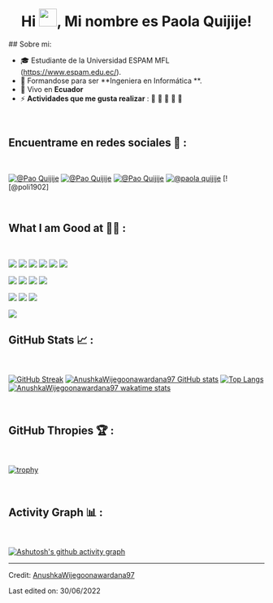 <h1 align="center">Hi <img src="https://media.giphy.com/media/hvRJCLFzcasrR4ia7z/giphy.gif" width="35">, Mi nombre es Paola Quijije! </h1>
## Sobre mi:

- 🎓 Estudiante de la Universidad ESPAM MFL (https://www.espam.edu.ec/).
- 🏢 Formandose para ser  **Ingeniera en Informática **.
- 🏡 Vivo en **Ecuador**
- ⚡ **Actividades que me gusta realizar** : 🍕 🎼 📔 🎥 🏀

<br>

## Encuentrame en redes sociales 🎀 :

<br>

[![@Pao Quijije ](https://img.icons8.com/fluency/48/000000/instagram-new.png "@Pao Quijije ")](https://www.instagram.com/poly02q?igsh=cmY4cXFkYW92cTl0) [![@Pao Quijije ](https://img.icons8.com/fluency/48/000000/facebook.png "@Pao Quijije ")](https://www.facebook.com/marilyn.quijije.58?locale=es_LA) [![@Pao Quijije ](https://img.icons8.com/fluency/48/000000/linkedin.png "@paola quijije")](https://www.linkedin.com/in/paola-quijije-bba0b8339/) [![@paola quijije](https://img.icons8.com/fluency/48/000000/twitter-squared.png "@Paola Quijije")](https://x.com/poli1902) [![@poli1902]

<br>

## What I am Good at 🧑‍💻 :

<br>

<img src="https://img.icons8.com/color/48/000000/html-5--v1.png"/> <img src="https://img.icons8.com/color/48/000000/css3.png"/> <img src="https://img.icons8.com/color/48/000000/sass.png"/> <img src="https://img.icons8.com/color/48/000000/javascript--v1.png"/> <img src="https://img.icons8.com/office/48/000000/react.png"/> <img src="https://img.icons8.com/color/48/000000/nextjs.png"/>

<img src="https://img.icons8.com/color/48/000000/java-coffee-cup-logo--v1.png"/> <img src="https://img.icons8.com/officel/48/000000/php-logo.png"/> <img src="https://img.icons8.com/fluency/48/000000/laravel.png"/> <img src="https://img.icons8.com/fluency/48/000000/wordpress.png"/>

<img src="https://img.icons8.com/color/48/000000/mysql-logo.png"/> <img src="https://img.icons8.com/color/48/000000/mongodb.png"/> <img src="https://img.icons8.com/color/48/000000/firebase.png"/>

<img src="https://img.icons8.com/color/48/000000/npm.png"/>

<br>

## GitHub Stats 📈 :

<br>

[![GitHub Streak](https://github-readme-streak-stats.herokuapp.com?user=AnushkaWijegoonawardana97&theme=algolia&date_format=M%20j%5B%2C%20Y%5D)](https://git.io/streak-stats) [![AnushkaWijegoonawardana97 GitHub stats](https://github-readme-stats.vercel.app/api?username=AnushkaWijegoonawardana97&theme=algolia)](https://github.com/AnushkaWijegoonawardana97/github-readme-stats) [![Top Langs](https://github-readme-stats.vercel.app/api/top-langs/?username=AnushkaWijegoonawardana97&theme=algolia)](https://github.com/AnushkaWijegoonawardana97/github-readme-stats) [![AnushkaWijegoonawardana97 wakatime stats](https://github-readme-stats.vercel.app/api/wakatime?username=WinterWolf97&theme=algolia)](https://github.com/WinterWolf97/github-readme-stats)

<br>

## GitHub Thropies 🏆 :

<br>

[![trophy](https://github-profile-trophy.vercel.app/?username=AnushkaWijegoonawardana97)](https://github.com/AnushkaWijegoonawardana97/github-profile-trophy)

<br>

## Activity Graph 📊 :

<br>

[![Ashutosh's github activity graph](https://activity-graph.herokuapp.com/graph?username=AnushkaWijegoonawardana97&bg_color=000&color=fff&line=00E676&point=fff&hide_border=true)](https://github.com/ashutosh00710/github-readme-activity-graph)

---

Credit: [AnushkaWijegoonawardana97](https://github.com/AnushkaWijegoonawardana97)

Last edited on: 30/06/2022
